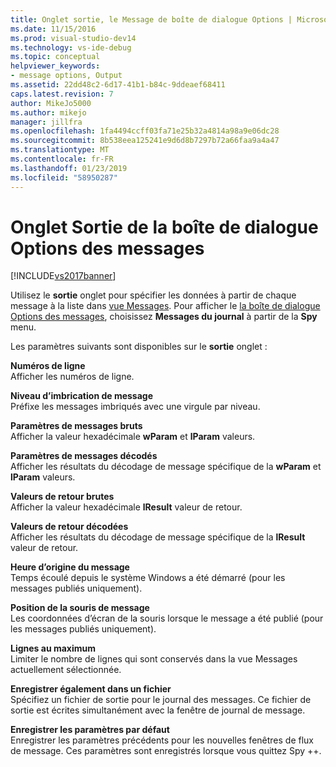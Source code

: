 ```yaml
---
title: Onglet sortie, le Message de boîte de dialogue Options | Microsoft Docs
ms.date: 11/15/2016
ms.prod: visual-studio-dev14
ms.technology: vs-ide-debug
ms.topic: conceptual
helpviewer_keywords:
- message options, Output
ms.assetid: 22dd48c2-6d17-41b1-b84c-9ddeaef68411
caps.latest.revision: 7
author: MikeJo5000
ms.author: mikejo
manager: jillfra
ms.openlocfilehash: 1fa4494ccff03fa71e25b32a4814a98a9e06dc28
ms.sourcegitcommit: 8b538eea125241e9d6d8b7297b72a66faa9a4a47
ms.translationtype: MT
ms.contentlocale: fr-FR
ms.lasthandoff: 01/23/2019
ms.locfileid: "58950287"
---
```

# <a name="output-tab-message-options-dialog-box"></a>Onglet Sortie de la boîte de dialogue Options des messages
[!INCLUDE[vs2017banner](../includes/vs2017banner.md)]

Utilisez le **sortie** onglet pour spécifier les données à partir de chaque message à la liste dans [vue Messages](../debugger/messages-view.md). Pour afficher le [la boîte de dialogue Options des messages](../debugger/message-options-dialog-box.md), choisissez **Messages du journal** à partir de la **Spy** menu.  
  
 Les paramètres suivants sont disponibles sur le **sortie** onglet :  
  
 **Numéros de ligne**  
 Afficher les numéros de ligne.  
  
 **Niveau d’imbrication de message**  
 Préfixe les messages imbriqués avec une virgule par niveau.  
  
 **Paramètres de messages bruts**  
 Afficher la valeur hexadécimale **wParam** et **lParam** valeurs.  
  
 **Paramètres de messages décodés**  
 Afficher les résultats du décodage de message spécifique de la **wParam** et **lParam** valeurs.  
  
 **Valeurs de retour brutes**  
 Afficher la valeur hexadécimale **lResult** valeur de retour.  
  
 **Valeurs de retour décodées**  
 Afficher les résultats du décodage de message spécifique de la **lResult** valeur de retour.  
  
 **Heure d’origine du message**  
 Temps écoulé depuis le système Windows a été démarré (pour les messages publiés uniquement).  
  
 **Position de la souris de message**  
 Les coordonnées d’écran de la souris lorsque le message a été publié (pour les messages publiés uniquement).  
  
 **Lignes au maximum**  
 Limiter le nombre de lignes qui sont conservés dans la vue Messages actuellement sélectionnée.  
  
 **Enregistrer également dans un fichier**  
 Spécifiez un fichier de sortie pour le journal des messages. Ce fichier de sortie est écrites simultanément avec la fenêtre de journal de message.  
  
 **Enregistrer les paramètres par défaut**  
 Enregistrer les paramètres précédents pour les nouvelles fenêtres de flux de message. Ces paramètres sont enregistrés lorsque vous quittez Spy ++.
